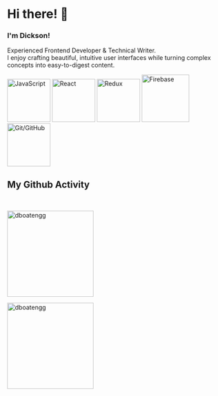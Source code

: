 # Hi there! 👋

### I'm Dickson!
Experienced Frontend Developer & Technical Writer.
<br>
I enjoy crafting beautiful, intuitive user interfaces while turning complex concepts into easy-to-digest content.
<br>
<p>
  <img src="https://media3.giphy.com/media/ln7z2eWriiQAllfVcn/200w.webp" width="100" title="JavaScript"/>
  <img src="https://i.giphy.com/media/eNAsjO55tPbgaor7ma/200w.webp" width="100" title="React"/>
  <img src="https://i.imgur.com/FNgBliV.png" width="100" title="Redux"/>
  <img src="https://i.giphy.com/media/Ri2TUcKlaOcaDBxFpY/200.webp" width="110" title="Firebase"/>
  <img src="https://i.giphy.com/media/KzJkzjggfGN5Py6nkT/200.webp" width="100" title="Git/GitHub"/>
</p>

## My Github Activity
<br>

<p align="left" >
<!--   <img src="https://github-readme-stats.vercel.app/api/top-langs?username=dboatengg&show_icons=true&locale=en&layout=compact&theme=tokyonight" alt="dboatengg" height=200 /> &nbsp;  -->
  <img src="https://github-readme-stats.vercel.app/api?username=dboatengg&show_icons=true&locale=en&theme=tokyonight" alt="dboatengg" height=200 />
</p>

<p align="left" ><img src="https://github-readme-streak-stats.herokuapp.com/?user=dboatengg&&theme=tokyonight" alt="dboatengg" height=200 /></p>

